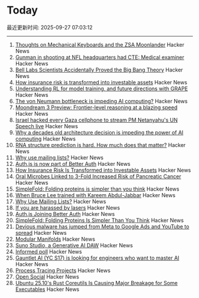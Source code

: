 # Today

最近更新时间: 2025-09-27 07:03:12

--- 
1. [Thoughts on Mechanical Keyboards and the ZSA Moonlander](https://www.masteringemacs.org/article/thoughts-on-mechanical-keyboards-zsa-moonlander) Hacker News
2. [Gunman in shooting at NFL headquarters had CTE: Medical examiner](https://abcnews.go.com/US/shane-tamura-gunman-shooting-nfl-headquarters-cte-medical/story?id=125972038) Hacker News
3. [Bell Labs Scientists Accidentally Proved the Big Bang Theory](https://spectrum.ieee.org/big-bang-theory-discovery) Hacker News
4. [How insurance risk is transformed into investable assets](https://riskvest.io/riskvest-insights/transforming-insurance-risk) Hacker News
5. [Understanding RL for model training, and future directions with GRAPE](https://arxiv.org/abs/2509.04501) Hacker News
6. [The von Neumann bottleneck is impeding AI computing?](https://research.ibm.com/blog/why-von-neumann-architecture-is-impeding-the-power-of-ai-computing) Hacker News
7. [Moondream 3 Preview: Frontier-level reasoning at a blazing speed](https://moondream.ai/blog/moondream-3-preview) Hacker News
8. [Israel hacked every Gaza cellphone to stream PM Netanyahu's UN Speech live](https://twitter.com/israelipm/status/1971570108322480350) Hacker News
9. [Why a decades old architecture decision is impeding the power of AI computing](https://research.ibm.com/blog/why-von-neumann-architecture-is-impeding-the-power-of-ai-computing) Hacker News
10. [RNA structure prediction is hard. How much does that matter?](https://www.owlposting.com/p/rna-structure-prediction-is-hard) Hacker News
11. [Why use mailing lists?](https://mailarchive.ietf.org/arch/msg/ietf/q6A_anL1u-Y9iXe-vboiOYamsl0/) Hacker News
12. [Auth.js is now part of Better Auth](https://www.better-auth.com/blog/authjs-joins-better-auth) Hacker News
13. [How Insurance Risk Is Transformed into Investable Assets](https://riskvest.io/riskvest-insights/transforming-insurance-risk) Hacker News
14. [Oral Microbes Linked to 3-Fold Increased Risk of Pancreatic Cancer](https://nyulangone.org/news/oral-microbes-linked-increased-risk-pancreatic-cancer) Hacker News
15. [SimpleFold: Folding proteins is simpler than you think](https://github.com/apple/ml-simplefold) Hacker News
16. [When Bruce Lee trained with Kareem Abdul-Jabbar](https://lithub.com/when-bruce-lee-trained-with-kareem-abdul-jabbar/) Hacker News
17. [Why Use Mailing Lists?](https://mailarchive.ietf.org/arch/msg/ietf/q6A_anL1u-Y9iXe-vboiOYamsl0/) Hacker News
18. [If you are harassed by lasers](https://www.laserpointersafety.com/harassment.html) Hacker News
19. [Auth.js Joining Better Auth](https://www.better-auth.com/blog/authjs-joins-better-auth) Hacker News
20. [SimpleFold: Folding Proteins Is Simpler Than You Think](https://github.com/apple/ml-simplefold) Hacker News
21. [Devious malware has jumped from Meta to Google Ads and YouTube to spread](https://www.techradar.com/pro/security/this-devious-malware-has-jumped-from-meta-over-to-google-ads-and-youtube-to-spread-heres-how-to-stay-safe) Hacker News
22. [Modular Manifolds](https://thinkingmachines.ai/blog/modular-manifolds/) Hacker News
23. [Suno Studio, a Generative AI DAW](https://suno.com/studio-welcome) Hacker News
24. [Informed poll](https://pigweed.dev/pw_async2/informed_poll.html) Hacker News
25. [Gauntlet AI (YC S17) is looking for engineers who want to master AI](https://apply.gauntletai.com/) Hacker News
26. [Process Tracing Projects](https://github.com/oils-for-unix/oils/wiki/Process-Tracing-Projects) Hacker News
27. [Open Social](https://overreacted.io/open-social/) Hacker News
28. [Ubuntu 25.10's Rust Coreutils Is Causing Major Breakage for Some Executables](https://www.phoronix.com/news/Ubuntu-25.10-Coreutils-Makeself) Hacker News
